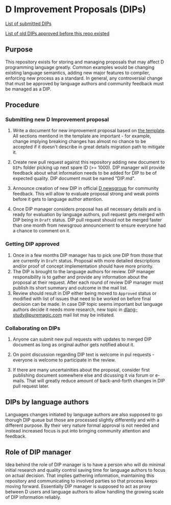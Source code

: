 # D Improvement Proposals (DIPs)

[List of submitted DIPs](https://github.com/Dicebot/DIPs/blob/master/DIPs/README.md)

[List of old DIPs approved before this repo existed](https://github.com/Dicebot/DIPs/blob/master/DIPs/archive/README.md)

## Purpose

This repository exists for storing and managing proposals that may affect
D programming language greatly. Common examples would be changing existing
language semantics, adding new major features to compiler, enforcing new
process as a standard. In general, any controversial change that must be
approved by language authors and community feedback must be managed as a DIP.

## Procedure

### Submitting new D Improvement proposal

1. Write a document for new improvement proposal based on
   [the template](https://github.com/Dicebot/DIPs/blob/master/Template.md). All
   sections mentiond in the template are important - for example, change
   implying breaking changes has almost no chance to be accepted if it doesn't
   describe in great details migration path to mitigate it.

2. Create new pull request against this repository adding new document to
   `DIPs` folder picking up next spare ID (>= 1000). DIP manager will provide
   feedback about what information needs to be added for DIP to be of expected
   quality. DIP document must be named "DIP<id>.md".

3. Announce creation of new DIP in official
   [D newsgroup](https://forum.dlang.org) for community feedback. This will
   allow to evaluate proposal strong and weak points before it gets to language
   author attention.

3. Once DIP manager considers proposal has all necessary details and is ready
   for evaluation by language authors, pull request gets merged with DIP
   being in `Draft` status. DIP pull request should not be merged faster than
   one month from newsgrouo announcement to ensure everyone had a chance to
   comment on it.

### Getting DIP approved

1. Once in a few months DIP manager has to pick one DIP from those
   that are currently in `Draft` status. Proposal with more detailed
   descriptions and/or proof of concept implementation should have more
   priority.
2. The DIP is brought to the language authors for review. DIP manager
   responsibility is to gather and provide any information about the proposal
   at their request. After each round of review DIP manager must publish
   its short summary and outcome in the mail list.
3. Review should result in DIP either being moved to `Approved` status or
   modified with list of issues that need to be worked on before final
   decision can be made. In case DIP topic seems important but language
   authors decide it needs more research, new topic in dlang-study@puremagic.com
   mail list may be initiated.

### Collaborating on DIPs

1. Anyone can submit new pull requests with updates to merged DIP document as
   long as original author gets notified about it.

2. On point discussion regarding DIP text is welcome in pul requests - everyone
   is welcome to participate in the review.

3. If there are many uncertainities about the proposal, consider first publishing
   document somewhere else and dicussing it via forum or e-mails. That will
   greatly reduce amount of back-and-forth changes in DIP pull request later.

## DIPs by language authors

Languages changes initiated by language authors are also supposed to go thorugh
DIP queue but those are processed slightly differently and with a different
purpose. By their very nature formal approval is not needed and instead
increased focus is put into bringing community attention and feedback.

## Role of DIP manager

Idea behind the role of DIP manager is to have a person who will do minimal
initial research and quality control saving time for language authors to
focus on actual decision.  That implies gathering information, maintaining
this repository and communicating to involved parties so that process keeps
moving forward. Essentially DIP manager is supposed to act as proxy between
D users and language authors to allow handling the growing scale of DIP information
reliably.
